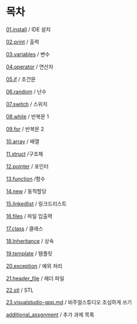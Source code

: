 # 목차

[01.install](https://github.com/minwook-shin/ubuntu-korea-cpp-study-book/blob/master/01.install.md) / IDE 설치

[02.print](https://github.com/minwook-shin/ubuntu-korea-cpp-study-book/blob/master/02.print.md) / 출력

[03.variables](https://github.com/minwook-shin/ubuntu-korea-cpp-study-book/blob/master/03.variables.md) / 변수

[04.operator](https://github.com/minwook-shin/ubuntu-korea-cpp-study-book/blob/master/04.operator.md) / 연산자

[05.if](https://github.com/minwook-shin/ubuntu-korea-cpp-study-book/blob/master/05.if.md) / 조건문

[06.random](https://github.com/minwook-shin/ubuntu-korea-cpp-study-book/blob/master/06.random.md) / 난수

[07.switch](https://github.com/minwook-shin/ubuntu-korea-cpp-study-book/blob/master/07.switch.md) / 스위치

[08.while](https://github.com/minwook-shin/ubuntu-korea-cpp-study-book/blob/master/08.while.md)  / 반복문 1

[09.for](https://github.com/minwook-shin/ubuntu-korea-cpp-study-book/blob/master/09.for.md) / 반복문 2

[10.array](https://github.com/minwook-shin/ubuntu-korea-cpp-study-book/blob/master/10.array.md) / 배열

[11.struct](https://github.com/minwook-shin/ubuntu-korea-cpp-study-book/blob/master/11.struct.md)  /구조체

[12.pointer](https://github.com/minwook-shin/ubuntu-korea-cpp-study-book/blob/master/12.pointer.md) / 포인터

[13.function](https://github.com/minwook-shin/ubuntu-korea-cpp-study-book/blob/master/13.function.md) /함수

[14.new](https://github.com/minwook-shin/ubuntu-korea-cpp-study-book/blob/master/14.new.md) / 동적할당

[15.linkedlist](https://github.com/minwook-shin/ubuntu-korea-cpp-study-book/blob/master/15.linkedlist.md) / 링크드리스트

[16.files](https://github.com/minwook-shin/ubuntu-korea-cpp-study-book/blob/master/16.files.md) / 파일 입출력

[17.class](https://github.com/minwook-shin/ubuntu-korea-cpp-study-book/blob/master/17.class.md) / 클래스

[18.Inheritance](https://github.com/minwook-shin/ubuntu-korea-cpp-study-book/blob/master/18.Inheritance.md) / 상속

[19.template](https://github.com/minwook-shin/ubuntu-korea-cpp-study-book/blob/master/19.template.md) / 템플릿

[20.exception](https://github.com/minwook-shin/ubuntu-korea-cpp-study-book/blob/master/20.exception.md) / 예외 처리

[21.header_file](https://github.com/minwook-shin/ubuntu-korea-cpp-study-book/blob/master/21.header_file.md) / 헤더 파일

[22.stl](https://github.com/minwook-shin/ubuntu-korea-cpp-study-book/blob/master/22.stl.md) / STL

[23.visualstudio-gpp.md](https://github.com/minwook-shin/ubuntu-korea-cpp-study-book/blob/master/01.install.md) / 비주얼스튜디오 조심하게 쓰기

[additional_assgnment](https://github.com/minwook-shin/ubuntu-korea-cpp-study-book/blob/master/additional_assgnment.md) / 추가 과제 목록